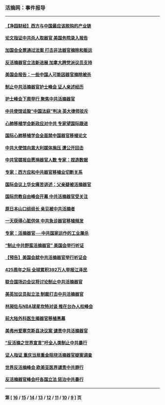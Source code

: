### 活摘网：事件报导
---
#### [【净园财经】西方与中国最应该脱钩的产业链](../../pages/nf5877/n14016113.md?06200430) 
#### [论文指证中共杀人取器官 美国务院录入报告](../../pages/nf5877/n13999890.md?06200430) 
#### [加国会全票通过法案 打击非法器官摘除和贩运](../../pages/nf5877/n13884924.md?06200430) 
#### [反活摘器官立法新进展 加拿大跨党派议员支持](../../pages/nf5877/n13876061.md?06200430) 
#### [美国会报告：一些中国人可能因器官摘除被杀](../../pages/nf5877/n13867964.md?06200430) 
#### [制止中共活摘器官护士峰会 证人亲述经历](../../pages/nf5877/n13859007.md?06200430) 
#### [护士峰会下周举行 聚焦中共活摘器官](../../pages/nf5877/n13855418.md?06200430) 
#### [中共使馆诋毁“中国法庭”判决 英大律师驳斥](../../pages/nf5877/n13833945.md?06200430) 
#### [心肺移植学会新政应对中共 专家望国际跟进](../../pages/nf5877/n13829043.md?06200430) 
#### [国际心肺移植学会全面禁中国器官移植论文](../../pages/nf5877/n13827785.md?06200430) 
#### [中共大使馆向意大利媒体施压 遭公开回击](../../pages/nf5877/n13826038.md?06200430) 
#### [中共官媒报自愿捐器官人数 专家：捏造数据](../../pages/nf5877/n13814130.md?06200430) 
#### [专家：西方应和中共器官移植业切断关系](../../pages/nf5877/n13772828.md?06200430) 
#### [国际会议上华女痛苦讲述：父亲疑被活摘器官](../../pages/nf5877/n13771583.md?06200430) 
#### [国际宗教自由峰会开幕 中共活摘器官受关注](../../pages/nf5877/n13769995.md?06200430) 
#### [原日本山口组组长 亲见被中共活摘者](../../pages/nf5877/n13767360.md?06200430) 
#### [一天获得心脏供体 中共急诊器官移植频发](../../pages/nf5877/n13764689.md?06200430) 
#### [专家：活摘器官──中共国家运作的工业屠杀](../../pages/nf5877/n13761178.md?06200430) 
#### [“制止中共野蛮活摘器官” 美国会举行听证](../../pages/nf5877/n13735831.md?06200430) 
#### [【预告】美国会就中共活摘器官举行听证会](../../pages/nf5877/n13732843.md?06200430) 
#### [425周年之际 全球累积392万人举报江泽民](../../pages/nf5877/n13719232.md?06200430) 
#### [联合国场边会议将讨论制止中共活摘器官](../../pages/nf5877/n13656361.md?06200430) 
#### [美英加议员拟立法 制裁打击中共活摘器官](../../pages/nf5877/n13430251.md?06200430) 
#### [林昶佐与NBA球星坎特对谈 推在台办人权峰会](../../pages/nf5877/n13414467.md?06200430) 
#### [前大陆外科医生揭器官移植黑幕](../../pages/nf5877/n13401416.md?06200430) 
#### [美弗州爱塞克斯县决议案 谴责中共活摘器官](../../pages/nf5877/n13320919.md?06200430) 
#### [“反活摘之世界宣言”吁全人类制止中共暴行](../../pages/nf5877/n13259730.md?06200430) 
#### [证人指证 重庆当局重金阻挠活摘器官疑案调查](../../pages/nf5877/n13259127.md?06200430) 
#### [世界反活摘峰会 欧美亚医界谴责中共罪行](../../pages/nf5877/n13253550.md?06200430) 
#### [反活摘器官峰会吁各国立法 惩治中共暴行](../../pages/nf5877/n13245052.md?06200430) 

---
#### 第 [ [16](./16.md?06200430) / [15](./15.md?06200430) / [14](./14.md?06200430) / [13](./13.md?06200430) / [12](./12.md?06200430) / [11](./11.md?06200430) / [10](./10.md?06200430) / [9](./9.md?06200430) ] 页
